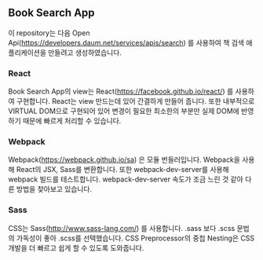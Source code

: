 
## Book Search App
이 repository는 다음 Open Api(https://developers.daum.net/services/apis/search) 를 사용하여 책 검색 애플리케이션을 만들려고 생성하였습니다.

### React
Book Search App의 view는 React(https://facebook.github.io/react/) 를 사용하여 구현합니다.
React는 view 만드는데 있어 간결하게 만들어 줍니다.
또한 내부적으로 VIRTUAL DOM으로 구현되어 있어 변경이 필요한 최소한의 부분만 실제 DOM에 반영하기 때문에 빠르게 처리할 수 있습니다.

### Webpack
Webpack(https://webpack.github.io/sa) 은 모듈 번들러입니다.
Webpack을 사용해 React의 JSX, Sass를 변환합니다. 또한 webpack-dev-server를 사용해 webpack 빌드를 테스트합니다.
webpack-dev-server 속도가 조금 느린 것 같아 다른 방법을 찾아보고 있습니다.

### Sass
CSS는 Sass(http://www.sass-lang.com/) 를 사용합니다.
.sass 보다 .scss 문법의 가독성이 좋아 .scss를 선택했습니다.
CSS Preprocessor의 중첩 Nesting은 CSS 개발을 더 빠르고 쉽게 할 수 있도록 도와줍니다.
